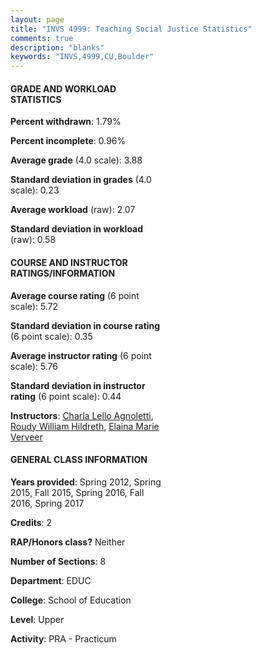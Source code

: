 ```yaml
---
layout: page
title: "INVS 4999: Teaching Social Justice Statistics"
comments: true
description: "blanks"
keywords: "INVS,4999,CU,Boulder"
---
```

<head>
<script src="https://ajax.googleapis.com/ajax/libs/jquery/2.1.3/jquery.min.js"></script>
<script src="https://dl.dropboxusercontent.com/s/pc42nxpaw1ea4o9/highcharts.js?dl=0"></script>
<!-- <script src="../assets/js/highcharts.js"></script> -->
<style type="text/css">@font-face {
	font-family: "Bebas Neue";
	src: url(https://www.filehosting.org/file/details/544349/BebasNeue Regular.otf) format("opentype");
	}
	h1.Bebas { 
		font-family: "Bebas Neue", Verdana, Tahoma;
	}
</style>
</head>
<body>
	<div id="container" style="float: right; width: 45%; height: 88%; margin-left: 2.5%; margin-right: 2.5%;"></div>
	<script language="JavaScript">
		$(document).ready(function() {
		var chart = {type: 'column'};
		var title = {text: 'Grade Distribution'};
		var xAxis = {categories: ['A','B','C','D','F'],crosshair: true};
		var yAxis = {min: 0,title: {text: 'Percentage'}};
		var tooltip = {headerFormat: '<center><b><span style="font-size:20px">{point.key}</span></b></center>',
		               pointFormat: '<td style="padding:0"><b>{point.y:.1f}%</b></td>',
		               footerFormat: '</table>',shared: true,useHTML: true};
		var plotOptions = {column: {pointPadding: 0.0,borderWidth: 0}};  
		var credits = {enabled: false};var series= [{name: 'Percent',data: [95.21,3.54,0.0,0.0,1.25,]}];
		var json = {};
		json.chart = chart;
		json.title = title;
		json.tooltip = tooltip;
		json.xAxis = xAxis;
		json.yAxis = yAxis;  
		json.series = series;
		json.plotOptions = plotOptions;  
		json.credits = credits;
		$('#container').highcharts(json);
	});
	</script>
</body>
			   
#### GRADE AND WORKLOAD STATISTICS

**Percent withdrawn**: 1.79%

**Percent incomplete**: 0.96%

**Average grade** (4.0 scale): 3.88

**Standard deviation in grades** (4.0 scale): 0.23

**Average workload** (raw): 2.07

**Standard deviation in workload** (raw): 0.58

#### COURSE AND INSTRUCTOR RATINGS/INFORMATION

**Average course rating** (6 point scale): 5.72

**Standard deviation in course rating** (6 point scale): 0.35

**Average instructor rating** (6 point scale): 5.76

**Standard deviation in instructor rating** (6 point scale): 0.44

**Instructors**: <a href='../../instructors/Charla_Lello_Agnoletti'>Charla Lello Agnoletti</a>, <a href='../../instructors/Roudy_William_Hildreth'>Roudy William Hildreth</a>, <a href='../../instructors/Elaina_Marie_Verveer'>Elaina Marie Verveer</a>

#### GENERAL CLASS INFORMATION

**Years provided**: Spring 2012, Spring 2015, Fall 2015, Spring 2016, Fall 2016, Spring 2017

**Credits**: 2

**RAP/Honors class?** Neither

**Number of Sections**: 8

**Department**: EDUC

**College**: School of Education

**Level**: Upper

**Activity**: PRA - Practicum
